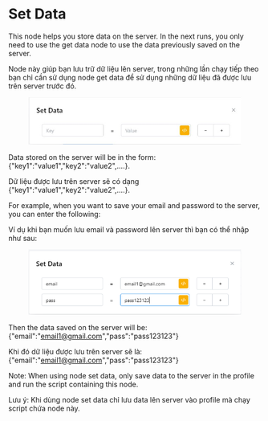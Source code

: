 # Set Data

This node helps you store data on the server. In the next runs, you only need to use the get data node to use the data previously saved on the server.

Node này giúp bạn lưu trữ dữ liệu lên server, trong những lần chạy tiếp theo bạn chỉ cần sử dụng node get data để sử dụng những dữ liệu đã được lưu trên server trước đó.

<figure><img src="../../.gitbook/assets/Set data.jpg" alt=""><figcaption></figcaption></figure>

Data stored on the server will be in the form:{"key1":"value1","key2":"value2",....}.

Dữ liệu được lưu trên server sẽ có dạng {"key1":"value1","key2":"value2",....}.



For example, when you want to save your email and password to the server, you can enter the following:

Ví dụ khi bạn muốn lưu email và password lên server thì bạn có thể nhập như sau:

<figure><img src="../../.gitbook/assets/image (2) (1) (1) (1) (1) (1) (1) (1) (1) (1) (1) (1) (1) (1) (1) (1) (1) (1) (1) (1) (1) (1) (1) (1) (1) (1).png" alt=""><figcaption></figcaption></figure>

Then the data saved on the server will be: {"email":"email1@gmail.com","pass":"pass123123"}

Khi đó dữ liệu được lưu trên server sẽ là: {"email":"email1@gmail.com","pass":"pass123123"}



Note: When using node set data, only save data to the server in the profile and run the script containing this node.

Lưu ý: Khi dùng node set data chỉ lưu data lên server vào profile mà chạy script chứa node này.&#x20;
